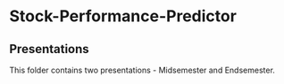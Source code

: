 # Stock-Performance-Predictor

## Presentations

This folder contains two presentations - Midsemester and Endsemester.
